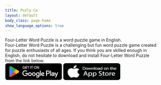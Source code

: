 ```yaml
---
title: Puzly.Co
layout: default
body_class: page-home
show_language_options: true
---
```


<section class="section download-section">
	<div class="container">
		<div class="section-content">
			<div class="section-title">
				<span>Four-Letter Word Puzzle</span> is a word puzzle game in English.
			</div>
			<div class="section-text">
				<span>Four-Letter Word Puzzle</span> is a challenging but fun word puzzle game created for puzzle enthusiasts of all ages. If you think you are skilled enough in English, do not hesitate to download and install <span>Four-Letter Word Puzzle</span> from the link below.
			</div>
			<div class="section-badge">
				<a href="https://play.google.com/store/apps/details?id=co.puzly.folwp" target="_blank"><img alt="Get it on Google Play" id="gp-logo-img" width="188" height="56" src="/images/google-play-badge-en.png" /></a>
				<a href="https://apps.apple.com/app/be%C5%9F-harfli-kelime-oyunu/id6596769905" target="_blank"><img alt="Get it on App Store" id="as-logo-img" width="188" height="56" src="/images/app-store-badge-en.png" /></a>
			</div>
		</div>
	</div>
</section>
